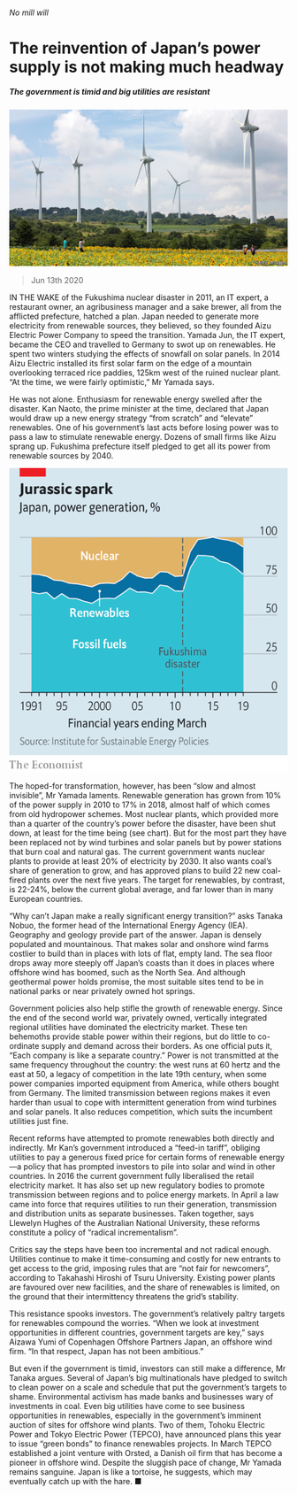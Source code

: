 ###### No mill will

# The reinvention of Japan’s power supply is not making much headway 

##### The government is timid and big utilities are resistant 

![image](images/20200613_ASP002_0.jpg) 

> Jun 13th 2020 

IN THE WAKE of the Fukushima nuclear disaster in 2011, an IT expert, a restaurant owner, an agribusiness manager and a sake brewer, all from the afflicted prefecture, hatched a plan. Japan needed to generate more electricity from renewable sources, they believed, so they founded Aizu Electric Power Company to speed the transition. Yamada Jun, the IT expert, became the CEO and travelled to Germany to swot up on renewables. He spent two winters studying the effects of snowfall on solar panels. In 2014 Aizu Electric installed its first solar farm on the edge of a mountain overlooking terraced rice paddies, 125km west of the ruined nuclear plant. “At the time, we were fairly optimistic,” Mr Yamada says.

He was not alone. Enthusiasm for renewable energy swelled after the disaster. Kan Naoto, the prime minister at the time, declared that Japan would draw up a new energy strategy “from scratch” and “elevate” renewables. One of his government’s last acts before losing power was to pass a law to stimulate renewable energy. Dozens of small firms like Aizu sprang up. Fukushima prefecture itself pledged to get all its power from renewable sources by 2040.

![image](images/20200613_ASC841.png) 


The hoped-for transformation, however, has been “slow and almost invisible”, Mr Yamada laments. Renewable generation has grown from 10% of the power supply in 2010 to 17% in 2018, almost half of which comes from old hydropower schemes. Most nuclear plants, which provided more than a quarter of the country’s power before the disaster, have been shut down, at least for the time being (see chart). But for the most part they have been replaced not by wind turbines and solar panels but by power stations that burn coal and natural gas. The current government wants nuclear plants to provide at least 20% of electricity by 2030. It also wants coal’s share of generation to grow, and has approved plans to build 22 new coal-fired plants over the next five years. The target for renewables, by contrast, is 22-24%, below the current global average, and far lower than in many European countries.


“Why can’t Japan make a really significant energy transition?” asks Tanaka Nobuo, the former head of the International Energy Agency (IEA). Geography and geology provide part of the answer. Japan is densely populated and mountainous. That makes solar and onshore wind farms costlier to build than in places with lots of flat, empty land. The sea floor drops away more steeply off Japan’s coasts than it does in places where offshore wind has boomed, such as the North Sea. And although geothermal power holds promise, the most suitable sites tend to be in national parks or near privately owned hot springs.

Government policies also help stifle the growth of renewable energy. Since the end of the second world war, privately owned, vertically integrated regional utilities have dominated the electricity market. These ten behemoths provide stable power within their regions, but do little to co-ordinate supply and demand across their borders. As one official puts it, “Each company is like a separate country.” Power is not transmitted at the same frequency throughout the country: the west runs at 60 hertz and the east at 50, a legacy of competition in the late 19th century, when some power companies imported equipment from America, while others bought from Germany. The limited transmission between regions makes it even harder than usual to cope with intermittent generation from wind turbines and solar panels. It also reduces competition, which suits the incumbent utilities just fine.

Recent reforms have attempted to promote renewables both directly and indirectly. Mr Kan’s government introduced a “feed-in tariff”, obliging utilities to pay a generous fixed price for certain forms of renewable energy—a policy that has prompted investors to pile into solar and wind in other countries. In 2016 the current government fully liberalised the retail electricity market. It has also set up new regulatory bodies to promote transmission between regions and to police energy markets. In April a law came into force that requires utilities to run their generation, transmission and distribution units as separate businesses. Taken together, says Llewelyn Hughes of the Australian National University, these reforms constitute a policy of “radical incrementalism”.

Critics say the steps have been too incremental and not radical enough. Utilities continue to make it time-consuming and costly for new entrants to get access to the grid, imposing rules that are “not fair for newcomers”, according to Takahashi Hiroshi of Tsuru University. Existing power plants are favoured over new facilities, and the share of renewables is limited, on the ground that their intermittency threatens the grid’s stability.

This resistance spooks investors. The government’s relatively paltry targets for renewables compound the worries. “When we look at investment opportunities in different countries, government targets are key,” says Aizawa Yumi of Copenhagen Offshore Partners Japan, an offshore wind firm. “In that respect, Japan has not been ambitious.”

But even if the government is timid, investors can still make a difference, Mr Tanaka argues. Several of Japan’s big multinationals have pledged to switch to clean power on a scale and schedule that put the government’s targets to shame. Environmental activism has made banks and businesses wary of investments in coal. Even big utilities have come to see business opportunities in renewables, especially in the government’s imminent auction of sites for offshore wind plants. Two of them, Tohoku Electric Power and Tokyo Electric Power (TEPCO), have announced plans this year to issue “green bonds” to finance renewables projects. In March TEPCO established a joint venture with Orsted, a Danish oil firm that has become a pioneer in offshore wind. Despite the sluggish pace of change, Mr Yamada remains sanguine. Japan is like a tortoise, he suggests, which may eventually catch up with the hare. ■

